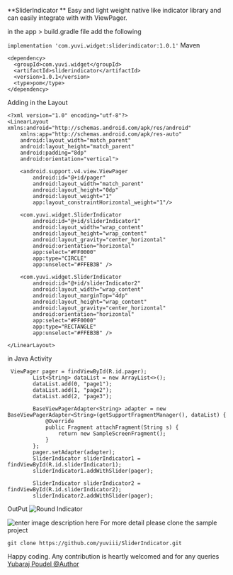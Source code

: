 ﻿**SliderIndicator **
Easy and light weight native like indicator library and can easily integrate with with ViewPager.

in the app > build.gradle file add the following

 `implementation 'com.yuvi.widget:sliderindicator:1.0.1'`
Maven

    <dependency>
      <groupId>com.yuvi.widget</groupId>
      <artifactId>sliderindicator</artifactId>
      <version>1.0.1</version>
      <type>pom</type>
    </dependency>

Adding in the Layout

    <?xml version="1.0" encoding="utf-8"?>
    <LinearLayout xmlns:android="http://schemas.android.com/apk/res/android"
        xmlns:app="http://schemas.android.com/apk/res-auto"
        android:layout_width="match_parent"
        android:layout_height="match_parent"
        android:padding="8dp"
        android:orientation="vertical">
    
        <android.support.v4.view.ViewPager
            android:id="@+id/pager"
            android:layout_width="match_parent"
            android:layout_height="0dp"
            android:layout_weight="1"
            app:layout_constraintHorizontal_weight="1"/>
    
        <com.yuvi.widget.SliderIndicator
            android:id="@+id/sliderIndicator1"
            android:layout_width="wrap_content"
            android:layout_height="wrap_content"
            android:layout_gravity="center_horizontal"
            android:orientation="horizontal"
            app:select="#FF0000"
            app:type="CIRCLE"
            app:unselect="#FFEB3B" />
    
        <com.yuvi.widget.SliderIndicator
            android:id="@+id/sliderIndicator2"
            android:layout_width="wrap_content"
            android:layout_marginTop="4dp"
            android:layout_height="wrap_content"
            android:layout_gravity="center_horizontal"
            android:orientation="horizontal"
            app:select="#FF0000"
            app:type="RECTANGLE"
            app:unselect="#FFEB3B" />
    
    </LinearLayout>

in Java Activity 
 

     ViewPager pager = findViewById(R.id.pager);
            List<String> dataList = new ArrayList<>();
            dataList.add(0, "page1");
            dataList.add(1, "page2");
            dataList.add(2, "page3");
    
            BaseViewPagerAdapter<String> adapter = new BaseViewPagerAdapter<String>(getSupportFragmentManager(), dataList) {
                @Override
                public Fragment attachFragment(String s) {
                    return new SampleScreenFragment();
                }
            };
            pager.setAdapter(adapter);
            SliderIndicator sliderIndicator1 = findViewById(R.id.sliderIndicator1);
            sliderIndicator1.addWithSlider(pager);
    
            SliderIndicator sliderIndicator2 = findViewById(R.id.sliderIndicator2);
            sliderIndicator2.addWithSlider(pager);

OutPut
![Round Indicator](https://github.com/yuviii/SliderIndicator/blob/master/device-2018-05-25-082444.png?raw=true)

![enter image description here](https://github.com/yuviii/SliderIndicator/blob/master/device-2018-05-25-082548.png?raw=true)
For more detail please clone the sample project 

    git clone https://github.com/yuviii/SliderIndicator.git


Happy coding. Any contribution is heartly welcomed and for any queries
[Yubaraj Poudel @Author](yubarajpoudel708@gmail.com)

